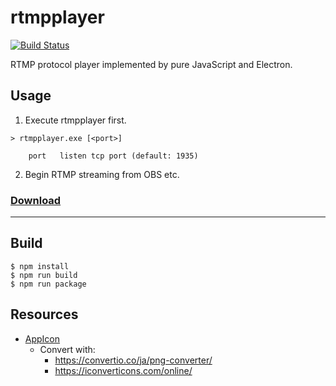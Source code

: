 # rtmpplayer
[![Build Status](https://travis-ci.org/progre/rtmpplayer.svg?branch=master)](https://travis-ci.org/progre/rtmpplayer)

RTMP protocol player implemented by pure JavaScript and Electron.

## Usage

1. Execute rtmpplayer first.

```
> rtmpplayer.exe [<port>]

    port   listen tcp port (default: 1935)
```

2. Begin RTMP streaming from OBS etc.

### [Download](https://github.com/progre/rtmpplayer/releases)

----

## Build

```
$ npm install
$ npm run build
$ npm run package
```

## Resources

- [AppIcon](https://romannurik.github.io/AndroidAssetStudio/icons-launcher.html#foreground.type=text&foreground.text.text=rtmp%3A%2F%2F&foreground.text.font=Roboto&foreground.space.trim=1&foreground.space.pad=0.3&foreColor=rgb(33%2C%20150%2C%20243)&backColor=rgb(64%2C%2064%2C%2064)&crop=0&backgroundShape=circle&effects=elevate&name=ic_launcher)
  - Convert with:
    - https://convertio.co/ja/png-converter/
    - https://iconverticons.com/online/